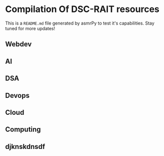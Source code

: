 



# Compilation Of DSC-RAIT resources


This is a ``README.md`` file generated by asmrPy to test it's capabilities. Stay tuned for more updates!
## Webdev

## AI

## DSA

## Devops

## Cloud

## Computing

## djknskdnsdf
